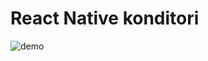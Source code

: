 # React Native konditori  
![demo](https://res.cloudinary.com/dnkftif1n/image/upload/v1608983946/projectsGitHUB/2020-12-26_12-58-41_uepwn2.gif)
